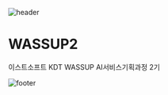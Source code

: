 ![header](https://capsule-render.vercel.app/api?type=waving&color=auto&height=250&section=header&text=Yehyung&fontSize=10&fontcolor=#ece6cc&fontAlign=right)

# WASSUP2
이스트소프트 KDT WASSUP AI서비스기획과정 2기

![footer](https://capsule-render.vercel.app/api?type=waving&color=auto&height=250&section=footer&fontSize=30&fontcolor=#ece6cc)

